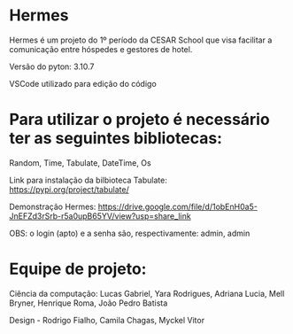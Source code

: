 # Hermes

Hermes é um projeto do 1º período da CESAR School que visa facilitar a comunicação entre hóspedes e gestores de hotel.

Versão do pyton: 3.10.7

VSCode utilizado para edição do código

# Para utilizar o projeto é necessário ter as seguintes bibliotecas:

Random, Time, Tabulate, DateTime, Os

Link para instalação da bilbioteca Tabulate: https://pypi.org/project/tabulate/

Demonstração Hermes: https://drive.google.com/file/d/1obEnH0a5-JnEFZd3rSrb-r5a0upB65YV/view?usp=share_link

OBS: o login (apto) e a senha são, respectivamente: admin, admin

# Equipe de projeto:

Ciência da computação: Lucas Gabriel, Yara Rodrigues, Adriana Lucia, Mell Bryner, Henrique Roma, João Pedro Batista

Design - Rodrigo Fialho, Camila Chagas, Myckel Vitor
